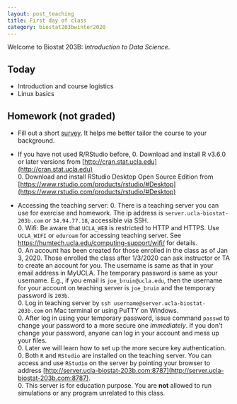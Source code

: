 ```yaml
---
layout: post_teaching
title: First day of class
category: biostat203bwinter2020
---
```


Welcome to Biostat 203B: *Introduction to Data Science*. 

## Today

* Introduction and course logistics  
* Linux basics

## Homework (not graded)

* Fill out a short [survey](https://www.surveymonkey.com/r/CNVJMCF). It helps me better tailor the course to your background.

* If you have not used R/RStudio before, 
  0. Download and install R v3.6.0 or later versions from [http://cran.stat.ucla.edu](http://cran.stat.ucla.edu)   
  0. Download and install RStudio Desktop Open Source Edition from [https://www.rstudio.com/products/rstudio/#Desktop](https://www.rstudio.com/products/rstudio/#Desktop) 
  
* Accessing the teaching server:
  0. There is a teaching server you can use for exercise and homework. The ip address is `server.ucla-biostat-203b.com` or `34.94.77.18`, accessible via SSH.  
  0. Wifi: Be aware that `UCLA_WEB` is restricted to HTTP and HTTPS. Use `UCLA_WIFI` or `eduroam` for accessing teaching server. See <https://humtech.ucla.edu/computing-support/wifi/> for details.   
  0. An account has been created for those enrolled in the class as of Jan 3, 2020. Those enrolled the class after 1/3/2020 can ask instructor or TA to create an account for you. The username is same as that in your email address in MyUCLA. The temporary password is same as your username. E.g., if you email is `joe_bruin@ucla.edu`, then the username for your account on teaching server is `joe_bruin` and the temporary password is `203b`.    
  0. Log in teaching server by `ssh username@server.ucla-biostat-203b.com` on Mac terminal or using PuTTY on Windows.  
  0. After log in using your temporary password, issue command `passwd` to change your password to a more secure one *immediately*. If you don't change your password, anyone can log in your account and mess up your files.  
  0. Later we will learn how to set up the more secure key authentication.  
  0. Both `R` and `RStudio`  are installed on the teaching server. You can access and use `RStudio` on the server by pointing your browser to address [http://server.ucla-biostat-203b.com:8787](http://server.ucla-biostat-203b.com:8787).  
  0. This server is for education purpose. You are **not** allowed to run simulations or any program unrelated to this class.